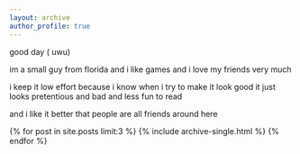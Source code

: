```yaml
---
layout: archive
author_profile: true
---
```


good day ( uwu)

im a small guy from florida and i like games and i love my friends very much

i keep it low effort because i know when i try to make it look good it just looks pretentious and bad and less fun to read

and i like it better that people are all friends around here

{% for post in site.posts limit:3 %}
  {% include archive-single.html %}
{% endfor %}
